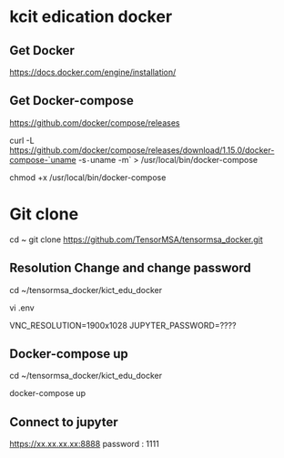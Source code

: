 
# kcit edication docker

##  Get Docker
https://docs.docker.com/engine/installation/


## Get Docker-compose
https://github.com/docker/compose/releases

curl -L https://github.com/docker/compose/releases/download/1.15.0/docker-compose-`uname -s`-`uname -m` > /usr/local/bin/docker-compose

chmod +x /usr/local/bin/docker-compose

# Git clone
cd ~
git clone https://github.com/TensorMSA/tensormsa_docker.git

## Resolution Change and change password
cd ~/tensormsa_docker/kict_edu_docker

vi .env 

VNC_RESOLUTION=1900x1028
JUPYTER_PASSWORD=????


## Docker-compose up
cd ~/tensormsa_docker/kict_edu_docker

docker-compose up


## Connect to jupyter
https://xx.xx.xx.xx:8888
password : 1111
